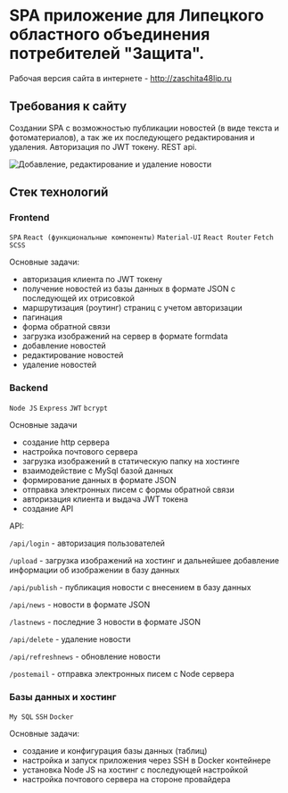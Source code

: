 # SPA приложение для Липецкого областного объединения потребителей "Защита".

Рабочая версия сайта в интернете - http://zaschita48lip.ru

## Требования к сайту

Создании SPA с возможностью публикации новостей (в виде текста и фотоматериалов), а так же их последующего редактирования и удаления. Авторизация по JWT токену. REST api.

![Добавление, редактирование и удаление новости](http://zaschita48lip.ru/addnews.gif)

## Стек технологий

### Frontend

`SPA` `React (функциональные компоненты)` `Material-UI` `React Router` `Fetch` `SCSS`

Основные задачи:

- авторизация клиента по JWT токену
- получение новостей из базы данных в формате JSON с последующей их отрисовкой
- маршрутизация (роутинг) страниц с учетом авторизации
- пагинация
- форма обратной связи
- загрузка изображений на сервер в формате formdata
- добавление новостей
- редактирование новостей
- удаление новостей

### Backend

`Node JS` `Express` `JWT` `bcrypt`

Основные задачи

- создание http сервера
- настройка почтового сервера
- загрузка изображений в статическую папку на хостинге
- взаимодействие с MySql базой данных
- формирование данных в формате JSON
- отправка электронных писем с формы обратной связи
- авторизация клиента и выдача JWT токена
- создание API

API:

`/api/login` - авторизация пользователей

`/upload` - загрузка изображений на хостинг и дальнейшее добавление информации об изображении в базу данных

`/api/publish` - публикация новости с внесением в базу данных

`/api/news` - новости в формате JSON

`/lastnews` - последние 3 новости в формате JSON

`/api/delete` - удаление новости

`/api/refreshnews` - обновление новости

`/postemail` - отправка электронных писем с Node сервера


### Базы данных и хостинг

`My SQL` `SSH` `Docker`

Основные задачи:

- создание и конфигурация базы данных (таблиц)
- настройка и запуск приложения через SSH в Docker контейнере
- установка Node JS на хостинг с последующей настройкой
- настройка почтового сервера на стороне провайдера
